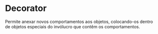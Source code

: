 # Decorator

Permite anexar novos comportamentos aos objetos, colocando-os dentro de objetos especiais do invólucro que contêm os comportamentos.